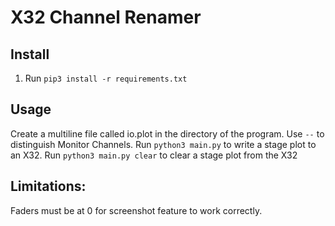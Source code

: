 # X32 Channel Renamer

## Install

1. Run `pip3 install -r requirements.txt`

## Usage

Create a multiline file called io.plot in the directory of the program.  Use `--` to distinguish Monitor Channels.
Run `python3 main.py` to write a stage plot to an X32.
Run `python3 main.py clear` to clear a stage plot from the X32

## Limitations:

Faders must be at 0 for screenshot feature to work correctly.


